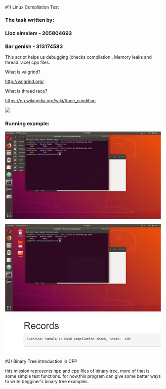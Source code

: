 #1) Linux Compilation Test

### The task written by:

### Lioz elmalem - 205804693

### Bar genish - 313174583

This script helps us debugging (checks compilation , Memory leaks and thread race) cpp files.

What is valgrind?

http://valgrind.org/

What is thread race?

https://en.wikipedia.org/wiki/Race_condition


![](https://cdn-images-1.medium.com/max/1600/1*On4XLx1lPeEAvJLrmojd1g.jpeg)

### Running example:

![](https://github.com/Elmalem/CPP-Assigments/blob/master/fail.jpeg?raw=true)

![](https://github.com/Elmalem/CPP-Assigments/blob/master/success.jpeg?raw=true)

![](https://github.com/Elmalem/CPP-Assigments/blob/master/grade.JPG?raw=true)


#2) Binary Tree introduction in CPP

this mission represents hpp and cpp files of binary tree,
more of that is some simple test functions.
for now,this program can give some better ways to write begginer's binary tree examples.

